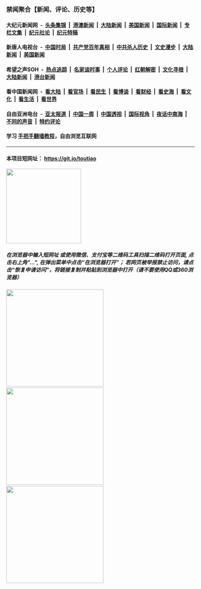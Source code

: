 ### 禁闻聚合【新闻、评论、历史等】

#### 大纪元新闻网 &nbsp;-&nbsp; [头条集锦](indexes/E头条集锦.md?t=02141422) &nbsp;|&nbsp; [港澳新闻](indexes/E港澳新闻.md?t=02141422)  &nbsp;|&nbsp; [大陆新闻](indexes/E大陆新闻.md?t=02141422) &nbsp;|&nbsp; [美国新闻](indexes/E美国新闻.md?t=02141422) &nbsp;|&nbsp; [国际新闻](indexes/E国际新闻.md?t=02141422) &nbsp;|&nbsp; [专栏文集](indexes/E专栏文集.md?t=02141422) &nbsp;|&nbsp; [纪元社论](indexes/E纪元社论.md?t=02141422) &nbsp;|&nbsp; [纪元特稿](indexes/E纪元特稿.md?t=02141422) 

#### 新唐人电视台 &nbsp;-&nbsp; [中国时局](indexes/N中国时局.md?t=02141422) &nbsp;|&nbsp; [共产党百年真相](indexes/N共产党百年真相.md?t=02141422) &nbsp;|&nbsp; [中共杀人历史](indexes/N中共杀人历史.md?t=02141422) &nbsp;|&nbsp; [文史漫步](indexes/N文史漫步.md?t=02141422) &nbsp;|&nbsp; [大陆新闻](indexes/N大陆新闻.md?t=02141422) &nbsp;|&nbsp; [美国新闻](indexes/N美国新闻.md?t=02141422)

#### 希望之声SOH &nbsp;-&nbsp; [热点追踪](indexes/H热点追踪.md?t=02141422) &nbsp;|&nbsp; [名家谈时事](indexes/H名家谈时事.md?t=02141422) &nbsp;|&nbsp; [个人评论](indexes/H个人评论.md?t=02141422)  &nbsp;|&nbsp; [红朝解密](indexes/H红朝解密.md?t=02141422) &nbsp;|&nbsp; [文化寻根](indexes/H文化寻根.md?t=02141422) &nbsp;|&nbsp; [大陆新闻](indexes/H大陆新闻.md?t=02141422) &nbsp;|&nbsp; [港台新闻](indexes/H港台新闻.md?t=02141422)

#### 看中国新闻网 &nbsp;-&nbsp; [看大陆](indexes/S看大陆.md?t=02141422) &nbsp;|&nbsp; [看官场](indexes/S看官场.md?t=02141422) &nbsp;|&nbsp; [看民生](indexes/S看民生.md?t=02141422)  &nbsp;|&nbsp; [看博谈](indexes/S看博谈.md?t=02141422) &nbsp;|&nbsp; [看财经](indexes/S看财经.md?t=02141422) &nbsp;|&nbsp; [看史海](indexes/S看史海.md?t=02141422) &nbsp;|&nbsp; [看文化](indexes/S看文化.md?t=02141422) &nbsp;|&nbsp; [看生活](indexes/S看生活.md?t=02141422) &nbsp;|&nbsp; [看世界](indexes/S看世界.md?t=02141422)

#### 自由亚洲电台 &nbsp;-&nbsp; [亚太报道](indexes/R亚太报道.md?t=02141422) &nbsp;|&nbsp; [中国一周](indexes/R中国一周.md?t=02141422) &nbsp;|&nbsp; [中国透视](indexes/R中国透视.md?t=02141422)  &nbsp;|&nbsp; [国际视角](indexes/R国际视角.md?t=02141422) &nbsp;|&nbsp; [夜话中南海](indexes/R夜话中南海.md?t=02141422) &nbsp;|&nbsp; [不同的声音](indexes/R不同的声音.md?t=02141422) &nbsp;|&nbsp; [特约评论](indexes/R特约评论.md?t=02141422)

#### 学习 [手把手翻墙教程](https://github.com/gfw-breaker/guides/wiki)，自由浏览互联网

----

#### 本项目短网址： https://git.io/toutiao
<img src="https://raw.githubusercontent.com/gfw-breaker/banned-news/master/scripts/img/qr.png" width="200px"/>  

##### 在浏览器中输入短网址 或使用微信、支付宝等二维码工具扫描二维码打开页面, 点击右上角"...", 在弹出菜单中点击“在浏览器打开”； 若网页被举报禁止访问，请点击“恢复申请访问”，将链接复制并粘贴到浏览器中打开（请不要使用QQ或360浏览器）

<img src="https://raw.githubusercontent.com/gfw-breaker/banned-news/master/scripts/img/1.png" width="260px"/> &nbsp; <img src="https://raw.githubusercontent.com/gfw-breaker/banned-news/master/scripts/img/2.png" width="260px"/> &nbsp; <img src="https://raw.githubusercontent.com/gfw-breaker/banned-news/master/scripts/img/3.png" width="260px"/>
